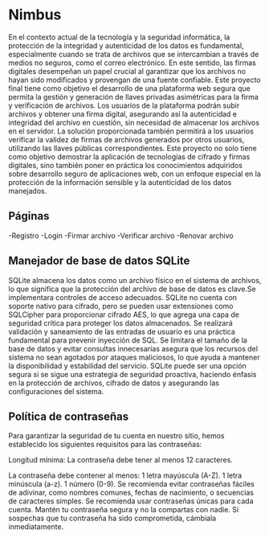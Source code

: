 # Nimbus

En el contexto actual de la tecnología y la seguridad informática, la protección de la integridad y autenticidad de los datos es fundamental, especialmente cuando se trata de archivos que se intercambian a través de medios no seguros, como el correo electrónico. En este sentido, las firmas digitales desempeñan un papel crucial al garantizar que los archivos no hayan sido modificados y provengan de una fuente confiable.
Este proyecto final tiene como objetivo el desarrollo de una plataforma web segura que permita la gestión y generación de llaves privadas asimétricas para la firma y verificación de archivos. Los usuarios de la plataforma podrán subir archivos y obtener una firma digital, asegurando así la autenticidad e integridad del archivo en cuestión, sin necesidad de almacenar los archivos en el servidor. La solución proporcionada también permitirá a los usuarios verificar la validez de firmas de archivos generados por otros usuarios, utilizando las llaves públicas correspondientes.
Este proyecto no solo tiene como objetivo demostrar la aplicación de tecnologías de cifrado y firmas digitales, sino también poner en práctica los conocimientos adquiridos sobre desarrollo seguro de aplicaciones web, con un enfoque especial en la protección de la información sensible y la autenticidad de los datos manejados.

## Páginas

-Registro
-Login
-Firmar archivo
-Verificar archivo
-Renovar archivo

## Manejador de base de datos SQLite
SQLite almacena los datos como un archivo físico en el sistema de archivos, lo que significa que la protección del archivo de base de datos es clave.Se implementara controles de acceso adecuados. SQLite no cuenta con soporte nativo para cifrado, pero se pueden usar extensiones como SQLCipher para proporcionar cifrado AES, lo que agrega una capa de seguridad crítica para proteger los datos almacenados.
Se realizará validación y saneamiento de las entradas de usuario es una práctica fundamental para prevenir inyección de SQL.
Se limitara el tamaño de la base de datos y evitar consultas innecesarias asegura que los recursos del sistema no sean agotados por ataques maliciosos, lo que ayuda a mantener la disponibilidad y estabilidad del servicio.
SQLite puede ser una opción segura si se sigue una estrategia de seguridad proactiva, haciendo énfasis en la protección de archivos, cifrado de datos y asegurando las configuraciones del sistema.

## Política de contraseñas
  Para garantizar la seguridad de tu cuenta en nuestro sitio, hemos establecido los siguientes requisitos para las contraseñas:

Longitud mínima: La contraseña debe tener al menos 12 caracteres.

La contraseña debe contener al menos:
  1 letra mayúscula (A-Z).
  1 letra minúscula (a-z).
  1 número (0-9).
Se recomienda evitar contraseñas fáciles de adivinar, como nombres comunes, fechas de nacimiento, o secuencias de caracteres simples.
Se recomienda usar contraseñas únicas para cada cuenta.
Mantén tu contraseña segura y no la compartas con nadie. Si sospechas que tu contraseña ha sido comprometida, cámbiala inmediatamente.
